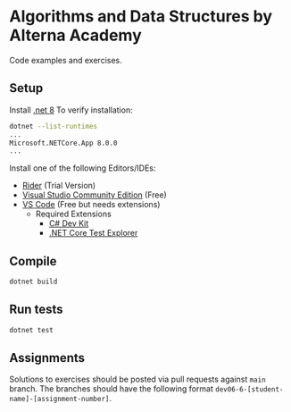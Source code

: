 # Algorithms and Data Structures by Alterna Academy
Code examples and exercises.

## Setup

Install [.net 8](https://dotnet.microsoft.com/en-us/download/dotnet/8.0)
To verify installation:
```bash
dotnet --list-runtimes
...
Microsoft.NETCore.App 8.0.0
...
```

Install one of the following Editors/IDEs:

* [Rider](https://www.jetbrains.com/es-es/rider/download) (Trial Version)
* [Visual Studio Community Edition](https://visualstudio.microsoft.com/es/vs/community/) (Free)
* [VS Code](https://code.visualstudio.com/download) (Free but needs extensions)
    * Required Extensions
      * [C# Dev Kit](https://marketplace.visualstudio.com/items?itemName=ms-dotnettools.csdevkit)
      * [.NET Core Test Explorer](https://marketplace.visualstudio.com/items?itemName=formulahendry.dotnet-test-explorer)

## Compile
```bash
dotnet build
```

## Run tests
```bash
dotnet test
```

## Assignments

Solutions to exercises should be posted via pull requests against `main` branch.
The branches should have the following format `dev06-6-[student-name]-[assignment-number]`.
